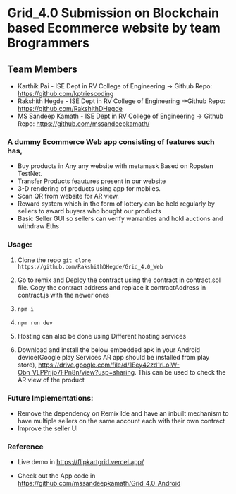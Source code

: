 # Grid_4.0 Submission on Blockchain based Ecommerce website by team Brogrammers

## Team Members
* Karthik Pai - ISE Dept in RV College of Engineering -> Github Repo: https://github.com/kptriescoding
* Rakshith Hegde - ISE Dept in RV College of Engineering ->Github Repo: https://github.com/RakshithDHegde
* MS Sandeep Kamath - ISE Dept in RV College of Engineering -> Github Repo: https://github.com/mssandeepkamath/

### A dummy Ecommerce Web app consisting of features such has,
* Buy products in Any any website with metamask Based on Ropsten TestNet.
* Transfer Products feautures present in our website
* 3-D rendering of products using app for mobiles.
* Scan QR from website for AR view.
* Reward system which in the form of lottery can be held regularly by sellers to award buyers who bought our products
* Basic Seller GUI so sellers can verify warranties and hold auctions and withdraw Eths

### Usage:
1. Clone the repo
   `git clone https://github.com/RakshithDHegde/Grid_4.0_Web`

2. Go to remix and Deploy the contract using the contract in contract.sol file. Copy the contract address and replace it contractAddress in contract.js with the newer ones

3. `npm i`

4. `npm run dev`

5. Hosting can also be  done using Different hosting services

6. Download and install the below embedded apk in your Android device(Google play Services AR app should be installed from play store),
   https://drive.google.com/file/d/1Eey42zd1rLolW-Obn_VLPPrjip7FPn8n/view?usp=sharing. This can be used to check the AR view of the product

### Future Implementations:
* Remove the dependency on Remix Ide and have an inbuilt mechanism to have multiple sellers on the same account each with their own contract
* Improve the seller UI

### Reference
* Live demo in https://flipkartgrid.vercel.app/

* Check out the App code in https://github.com/mssandeepkamath/Grid_4.0_Android
